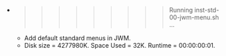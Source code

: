 * >>>>>>>>> Running inst-std-00-jwm-menu.sh ...
  * Add default standard menus in JWM.
  * Disk size = 4277980K. Space Used = 32K. Runtime = 00:00:00:01.
